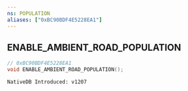 ```yaml
---
ns: POPULATION
aliases: ["0xBC90BDF4E5228EA1"]
---
```

## ENABLE_AMBIENT_ROAD_POPULATION

```c
// 0xBC90BDF4E5228EA1
void ENABLE_AMBIENT_ROAD_POPULATION();
```

```
NativeDB Introduced: v1207
```

